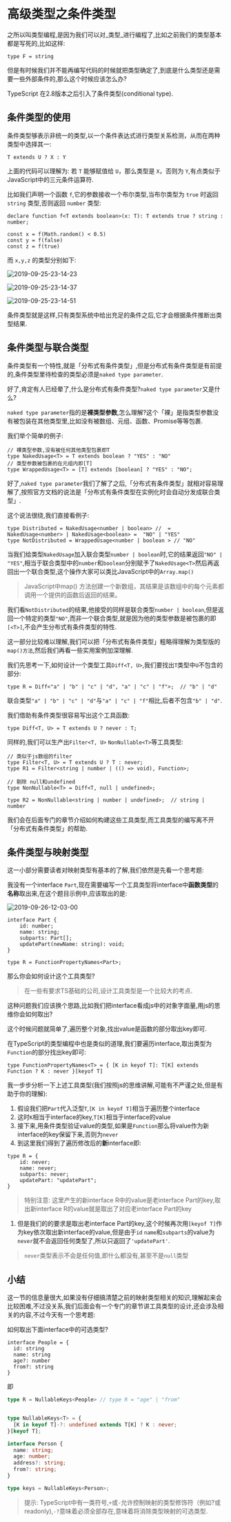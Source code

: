 # 高级类型之条件类型

之所以叫类型编程,是因为我们可以对_类型_进行编程了,比如之前我们的类型基本都是写死的,比如这样:

```
type F = string

```

但是有时候我们并不能再编写代码的时候就把类型确定了,到底是什么类型还是需要一些外部条件的,那么这个时候应该怎么办?

TypeScript 在2.8版本之后引入了条件类型(conditional type).

## 条件类型的使用

条件类型够表示非统一的类型,以一个条件表达式进行类型关系检测，从而在两种类型中选择其一:

```
T extends U ? X : Y

```

上面的代码可以理解为: 若 `T` 能够赋值给 `U`，那么类型是 `X`，否则为 `Y`,有点类似于JavaScript中的三元条件运算符.

比如我们声明一个函数 `f`,它的参数接收一个布尔类型,当布尔类型为 `true` 时返回 `string` 类型,否则返回 `number` 类型:

```
declare function f<T extends boolean>(x: T): T extends true ? string : number;

const x = f(Math.random() < 0.5)
const y = f(false)
const z = f(true)

```

而 `x,y,z` 的类型分别如下:

![2019-09-25-23-14-23](https://user-gold-cdn.xitu.io/2019/10/11/16dbb142562f98dd?w=355&h=61&f=png&s=11489)

![2019-09-25-23-14-37](https://user-gold-cdn.xitu.io/2019/10/11/16dbb14257578f5b?w=295&h=68&f=png&s=8648)

![2019-09-25-23-14-51](https://user-gold-cdn.xitu.io/2019/10/11/16dbb142576db052?w=300&h=76&f=png&s=8381)

条件类型就是这样,只有类型系统中给出充足的条件之后,它才会根据条件推断出类型结果.

## 条件类型与联合类型

条件类型有一个特性,就是「分布式有条件类型」,但是分布式有条件类型是有前提的,条件类型里待检查的类型必须是`naked type parameter`.

好了,肯定有人已经晕了,什么是分布式有条件类型?`naked type parameter`又是什么?

`naked type parameter`指的是**裸类型参数**,怎么理解?这个「裸」是指类型参数没有被包装在其他类型里,比如没有被数组、元组、函数、Promise等等包裹.

我们举个简单的例子:

```
// 裸类型参数,没有被任何其他类型包裹即T
type NakedUsage<T> = T extends boolean ? "YES" : "NO"
// 类型参数被包裹的在元组内即[T]
type WrappedUsage<T> = [T] extends [boolean] ? "YES" : "NO";

```

好了,`naked type parameter`我们了解了之后,「分布式有条件类型」就相对容易理解了,按照官方文档的说法是「分布式有条件类型在实例化时会自动分发成联合类型」.

这个说法很绕,我们直接看例子:

```
type Distributed = NakedUsage<number | boolean> //  = NakedUsage<number> | NakedUsage<boolean> =  "NO" | "YES"
type NotDistributed = WrappedUsage<number | boolean > // "NO"

```

当我们给类型`NakedUsage`加入联合类型`number | boolean`时,它的结果返回`"NO" | "YES"`,相当于联合类型中的`number`和`boolean`分别赋予了`NakedUsage<T>`然后再返回出一个联合类型,这个操作大家可以类比JavaScript中的`Array.map()`

> JavaScript中map() 方法创建一个新数组，其结果是该数组中的每个元素都调用一个提供的函数后返回的结果。

我们看`NotDistributed`的结果,他接受的同样是联合类型`number | boolean`,但是返回一个特定的类型`"NO"`,而非一个联合类型,就是因为他的类型参数是被包裹的即`[<T>]`,不会产生分布式有条件类型的特性.

这一部分比较难以理解,我们可以把「分布式有条件类型」粗略得理解为类型版的`map()方法`,然后我们再看一些实用案例加深理解.

我们先思考一下,如何设计一个类型工具`Diff<T, U>`,我们要找出`T`类型中`U`不包含的部分:

```
type R = Diff<"a" | "b" | "c" | "d", "a" | "c" | "f">;  // "b" | "d"

```

联合类型`"a" | "b" | "c" | "d"`与`"a" | "c" | "f"`相比,后者不包含`"b" | "d"`.

我们借助有条件类型很容易写出这个工具函数:

```
type Diff<T, U> = T extends U ? never : T;

```

同样的,我们可以生产出`Filter<T, U>` `NonNullable<T>`等工具类型:

```
// 类似于js数组的filter
type Filter<T, U> = T extends U ? T : never;
type R1 = Filter<string | number | (() => void), Function>;

// 剔除 null和undefined
type NonNullable<T> = Diff<T, null | undefined>;

type R2 = NonNullable<string | number | undefined>;  // string | number

```

我们会在后面专门的章节介绍如何构建这些工具类型,而工具类型的编写离不开「分布式有条件类型」的帮助.

## 条件类型与映射类型

这一小部分需要读者对映射类型有基本的了解,我们依然是先看一个思考题:

我没有一个interface `Part`,现在需要编写一个工具类型将interface中**函数类型**的**名称**取出来,在这个题目示例中,应该取出的是:

![2019-09-26-12-03-00](https://user-gold-cdn.xitu.io/2019/10/11/16dbb1425771bb18?w=416&h=106&f=png&s=13355)

```
interface Part {
    id: number;
    name: string;
    subparts: Part[];
    updatePart(newName: string): void;
}

type R = FunctionPropertyNames<Part>;

```

那么你会如何设计这个工具类型?

> 在一些有要求TS基础的公司,设计工具类型是一个比较大的考点.

这种问题我们应该换个思路,比如我们把interface看成js中的对象字面量,用js的思维你会如何取出?

这个时候问题就简单了,遍历整个对象,找出value是函数的部分取出key即可.

在TypeScript的类型编程中也是类似的道理,我们要遍历interface,取出类型为`Function`的部分找出key即可:

```
type FunctionPropertyNames<T> = { [K in keyof T]: T[K] extends Function ? K : never }[keyof T]

```

我一步步分析一下上述工具类型(我们按照js的思维讲解,可能有不严谨之处,但是有助于你的理解):

1.  假设我们把`Part`代入泛型`T`,`[K in keyof T]`相当于遍历整个interface
2.  这时`K`相当于interface的key,`T[K]`相当于interface的value
3.  接下来,用条件类型验证value的类型,如果是`Function`那么将value作为新interface的key保留下来,否则为`never`
4.  到这里我们得到了遍历修改后的**新**interface即:

```
type R = {
    id: never;
    name: never;
    subparts: never;
    updatePart: "updatePart";
}

```

> 特别注意: 这里产生的新interface R中的value是老interface Part的key,取出新interface R的value就是取出了对应老interface Part的key

1.  但是我们的的要求是取出老interface Part的key,这个时候再次用`[keyof T]`作为key依次取出新interface的value,但是由于`id` `name`和`subparts`的value为`never`就不会返回任何类型了,所以只返回了`'updatePart'`.

> `never`类型表示不会是任何值,即什么都没有,甚至不是`null`类型

## 小结

这一节的信息量很大,如果没有仔细搞清楚之前的映射类型相关的知识,理解起来会比较困难,不过没关系,我们后面会有一个专门的章节讲工具类型的设计,还会涉及相关的内容,不过今天有一个思考题:

如何取出下面interface中的可选类型?

```
interface People = {
  id: string
  name: string
  age?: number
  from?: string
}

```

即

```typescript
type R = NullableKeys<People> // type R = "age" | "from"


type NullableKeys<T> = {
  [K in keyof T]-?: undefined extends T[K] ? K : never;
}[keyof T];

interface Person {
  name: string;
  age: number;
  address?: string;
  from?: string;
}

type keys = NullableKeys<Person>;

```

> 提示: TypeScript中有一类符号,`+`或`-`允许控制映射的类型修饰符（例如?或readonly),`-?`意味着必须全部存在,意味着将消除类型映射的可选类型.

